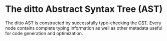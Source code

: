 # The ditto Abstract Syntax Tree (AST)

The ditto AST is constructed by successfully type-checking the [CST](../ditto-cst). Every node contains complete typing information as well as other metadata useful for code generation and optimization.
